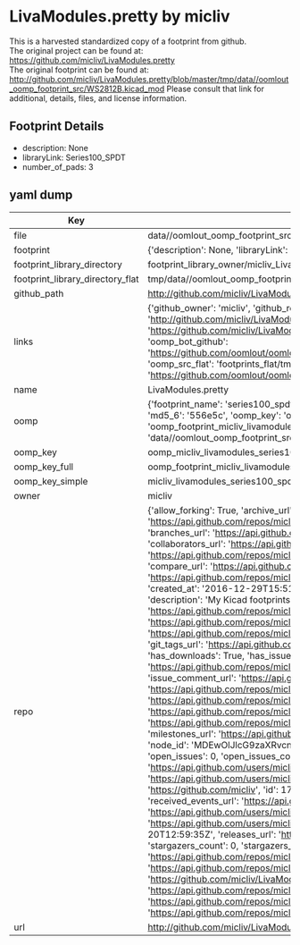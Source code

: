 # LivaModules.pretty by micliv  
This is a harvested standardized copy of a footprint from github.  
The original project can be found at:  
https://github.com/micliv/LivaModules.pretty  
The original footprint can be found at:
http://github.com/micliv/LivaModules.pretty/blob/master/tmp/data//oomlout_oomp_footprint_src/WS2812B.kicad_mod
Please consult that link for additional, details, files, and license information.  
## Footprint Details
* description: None  
* libraryLink: Series100_SPDT  
* number_of_pads: 3  
## yaml dump  
| Key | Value |  
| --- | --- |  
| file | data//oomlout_oomp_footprint_src/LivaModules.pretty/Series100_SPDT.kicad_mod |  
| footprint | {'description': None, 'libraryLink': 'Series100_SPDT', 'number_of_pads': 3} |  
| footprint_library_directory | footprint_library_owner/micliv_LivaModules.pretty |  
| footprint_library_directory_flat | tmp/data//oomlout_oomp_footprint_src/footprints_flat/micliv_livamodules_series100_spdt/working |  
| github_path | http://github.com/micliv/LivaModules.pretty/blob/master/tmp/data//oomlout_oomp_footprint_src/Series100_SPDT.kicad_mod |  
| links | {'github_owner': 'micliv', 'github_repo_name': 'LivaModules.pretty', 'github_src': 'http://github.com/micliv/LivaModules.pretty/blob/master/tmp/data//oomlout_oomp_footprint_src/WS2812B.kicad_mod', 'github_src_repo': 'https://github.com/micliv/LivaModules.pretty', 'oomp_bot': 'tmp/data//oomlout_oomp_footprint_src/footprints/micliv_livamodules_series100_spdt/working', 'oomp_bot_github': 'https://github.com/oomlout/oomlout_oomp_footprint_bot/tree/main/tmp/data//oomlout_oomp_footprint_src/footprints/micliv_livamodules_series100_spdt/working', 'oomp_src_flat': 'footprints_flat/tmp/data//oomlout_oomp_footprint_src/footprints_flat/micliv_livamodules_series100_spdt/working', 'oomp_src_flat_github': 'https://github.com/oomlout/oomlout_oomp_footprint_src/tree/main/tmp/data//oomlout_oomp_footprint_src/footprints_flat/micliv_livamodules_series100_spdt/working'} |  
| name | LivaModules.pretty |  
| oomp | {'footprint_name': 'series100_spdt', 'library_name': 'livamodules', 'md5': '556e5c2ab3dc276d203b4b9f22d9f83a', 'md5_10': '556e5c2ab3', 'md5_5': '556e5', 'md5_6': '556e5c', 'oomp_key': 'oomp_micliv_livamodules_series100_spdt', 'oomp_key_extra': 'oomp_footprint_micliv_livamodules_series100_spdt', 'oomp_key_full': 'oomp_footprint_micliv_livamodules_series100_spdt_556e5c', 'oomp_key_simple': 'micliv_livamodules_series100_spdt', 'original_filename': 'data//oomlout_oomp_footprint_src/LivaModules.pretty/Series100_SPDT.kicad_mod', 'owner_name': 'micliv'} |  
| oomp_key | oomp_micliv_livamodules_series100_spdt |  
| oomp_key_full | oomp_footprint_micliv_livamodules_series100_spdt |  
| oomp_key_simple | micliv_livamodules_series100_spdt |  
| owner | micliv |  
| repo | {'allow_forking': True, 'archive_url': 'https://api.github.com/repos/micliv/LivaModules.pretty/{archive_format}{/ref}', 'archived': False, 'assignees_url': 'https://api.github.com/repos/micliv/LivaModules.pretty/assignees{/user}', 'blobs_url': 'https://api.github.com/repos/micliv/LivaModules.pretty/git/blobs{/sha}', 'branches_url': 'https://api.github.com/repos/micliv/LivaModules.pretty/branches{/branch}', 'clone_url': 'https://github.com/micliv/LivaModules.pretty.git', 'collaborators_url': 'https://api.github.com/repos/micliv/LivaModules.pretty/collaborators{/collaborator}', 'comments_url': 'https://api.github.com/repos/micliv/LivaModules.pretty/comments{/number}', 'commits_url': 'https://api.github.com/repos/micliv/LivaModules.pretty/commits{/sha}', 'compare_url': 'https://api.github.com/repos/micliv/LivaModules.pretty/compare/{base}...{head}', 'contents_url': 'https://api.github.com/repos/micliv/LivaModules.pretty/contents/{+path}', 'contributors_url': 'https://api.github.com/repos/micliv/LivaModules.pretty/contributors', 'created_at': '2016-12-29T15:51:46Z', 'default_branch': 'master', 'deployments_url': 'https://api.github.com/repos/micliv/LivaModules.pretty/deployments', 'description': 'My Kicad footprints', 'disabled': False, 'downloads_url': 'https://api.github.com/repos/micliv/LivaModules.pretty/downloads', 'events_url': 'https://api.github.com/repos/micliv/LivaModules.pretty/events', 'fork': False, 'forks': 0, 'forks_count': 0, 'forks_url': 'https://api.github.com/repos/micliv/LivaModules.pretty/forks', 'full_name': 'micliv/LivaModules.pretty', 'git_commits_url': 'https://api.github.com/repos/micliv/LivaModules.pretty/git/commits{/sha}', 'git_refs_url': 'https://api.github.com/repos/micliv/LivaModules.pretty/git/refs{/sha}', 'git_tags_url': 'https://api.github.com/repos/micliv/LivaModules.pretty/git/tags{/sha}', 'git_url': 'git://github.com/micliv/LivaModules.pretty.git', 'has_discussions': False, 'has_downloads': True, 'has_issues': True, 'has_pages': False, 'has_projects': True, 'has_wiki': True, 'homepage': None, 'hooks_url': 'https://api.github.com/repos/micliv/LivaModules.pretty/hooks', 'html_url': 'https://github.com/micliv/LivaModules.pretty', 'id': 77622904, 'is_template': False, 'issue_comment_url': 'https://api.github.com/repos/micliv/LivaModules.pretty/issues/comments{/number}', 'issue_events_url': 'https://api.github.com/repos/micliv/LivaModules.pretty/issues/events{/number}', 'issues_url': 'https://api.github.com/repos/micliv/LivaModules.pretty/issues{/number}', 'keys_url': 'https://api.github.com/repos/micliv/LivaModules.pretty/keys{/key_id}', 'labels_url': 'https://api.github.com/repos/micliv/LivaModules.pretty/labels{/name}', 'language': None, 'languages_url': 'https://api.github.com/repos/micliv/LivaModules.pretty/languages', 'license': None, 'merges_url': 'https://api.github.com/repos/micliv/LivaModules.pretty/merges', 'milestones_url': 'https://api.github.com/repos/micliv/LivaModules.pretty/milestones{/number}', 'mirror_url': None, 'name': 'LivaModules.pretty', 'network_count': 0, 'node_id': 'MDEwOlJlcG9zaXRvcnk3NzYyMjkwNA==', 'notifications_url': 'https://api.github.com/repos/micliv/LivaModules.pretty/notifications{?since,all,participating}', 'open_issues': 0, 'open_issues_count': 0, 'owner': {'avatar_url': 'https://avatars.githubusercontent.com/u/1717212?v=4', 'events_url': 'https://api.github.com/users/micliv/events{/privacy}', 'followers_url': 'https://api.github.com/users/micliv/followers', 'following_url': 'https://api.github.com/users/micliv/following{/other_user}', 'gists_url': 'https://api.github.com/users/micliv/gists{/gist_id}', 'gravatar_id': '', 'html_url': 'https://github.com/micliv', 'id': 1717212, 'login': 'micliv', 'node_id': 'MDQ6VXNlcjE3MTcyMTI=', 'organizations_url': 'https://api.github.com/users/micliv/orgs', 'received_events_url': 'https://api.github.com/users/micliv/received_events', 'repos_url': 'https://api.github.com/users/micliv/repos', 'site_admin': False, 'starred_url': 'https://api.github.com/users/micliv/starred{/owner}{/repo}', 'subscriptions_url': 'https://api.github.com/users/micliv/subscriptions', 'type': 'User', 'url': 'https://api.github.com/users/micliv'}, 'private': False, 'pulls_url': 'https://api.github.com/repos/micliv/LivaModules.pretty/pulls{/number}', 'pushed_at': '2020-04-20T12:59:35Z', 'releases_url': 'https://api.github.com/repos/micliv/LivaModules.pretty/releases{/id}', 'size': 5, 'ssh_url': 'git@github.com:micliv/LivaModules.pretty.git', 'stargazers_count': 0, 'stargazers_url': 'https://api.github.com/repos/micliv/LivaModules.pretty/stargazers', 'statuses_url': 'https://api.github.com/repos/micliv/LivaModules.pretty/statuses/{sha}', 'subscribers_count': 1, 'subscribers_url': 'https://api.github.com/repos/micliv/LivaModules.pretty/subscribers', 'subscription_url': 'https://api.github.com/repos/micliv/LivaModules.pretty/subscription', 'svn_url': 'https://github.com/micliv/LivaModules.pretty', 'tags_url': 'https://api.github.com/repos/micliv/LivaModules.pretty/tags', 'teams_url': 'https://api.github.com/repos/micliv/LivaModules.pretty/teams', 'temp_clone_token': None, 'topics': [], 'trees_url': 'https://api.github.com/repos/micliv/LivaModules.pretty/git/trees{/sha}', 'updated_at': '2020-04-20T12:59:37Z', 'url': 'https://api.github.com/repos/micliv/LivaModules.pretty', 'visibility': 'public', 'watchers': 0, 'watchers_count': 0, 'web_commit_signoff_required': False} |  
| url | http://github.com/micliv/LivaModules.pretty |  

